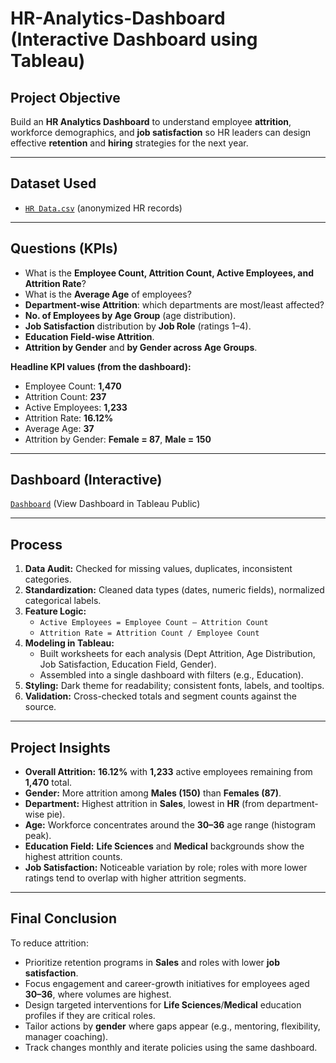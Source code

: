 # HR-Analytics-Dashboard (Interactive Dashboard using Tableau)

## Project Objective
Build an **HR Analytics Dashboard** to understand employee **attrition**, workforce demographics, and **job satisfaction** so HR leaders can design effective **retention** and **hiring** strategies for the next year.

---

## Dataset Used
- [`HR Data.csv`](https://github.com/Apkaur102/Hr-Analytics-Dashboard/blob/main/HR%20Data.xlsx%20-%20HR%20data.csv) (anonymized HR records)  


---

## Questions (KPIs)
- What is the **Employee Count, Attrition Count, Active Employees, and Attrition Rate**?
- What is the **Average Age** of employees?
- **Department-wise Attrition**: which departments are most/least affected?
- **No. of Employees by Age Group** (age distribution).
- **Job Satisfaction** distribution by **Job Role** (ratings 1–4).
- **Education Field-wise Attrition**.
- **Attrition by Gender** and **by Gender across Age Groups**.

**Headline KPI values (from the dashboard):**
- Employee Count: **1,470**
- Attrition Count: **237**
- Active Employees: **1,233**
- Attrition Rate: **16.12%**
- Average Age: **37**
- Attrition by Gender: **Female = 87**, **Male = 150**

---

## Dashboard (Interactive)
[`Dashboard`]([https://github.com/Apkaur102/Hr-Analytics-Dashboard/blob/main/HR%20Data.xlsx%20-%20HR%20data.csv](https://public.tableau.com/shared/C8QG8G3ZH?:display_count=n&:origin=viz_share_link)) (View Dashboard in Tableau Public)  


---

## Process
1. **Data Audit:** Checked for missing values, duplicates, inconsistent categories.
2. **Standardization:** Cleaned data types (dates, numeric fields), normalized categorical labels.
3. **Feature Logic:**
   - `Active Employees = Employee Count – Attrition Count`
   - `Attrition Rate = Attrition Count / Employee Count`
4. **Modeling in Tableau:**
   - Built worksheets for each analysis (Dept Attrition, Age Distribution, Job Satisfaction, Education Field, Gender).
   - Assembled into a single dashboard with filters (e.g., Education).
5. **Styling:** Dark theme for readability; consistent fonts, labels, and tooltips.
6. **Validation:** Cross-checked totals and segment counts against the source.

---

## Project Insights
- **Overall Attrition:** **16.12%** with **1,233** active employees remaining from **1,470** total.
- **Gender:** More attrition among **Males (150)** than **Females (87)**.
- **Department:** Highest attrition in **Sales**, lowest in **HR** (from department-wise pie).
- **Age:** Workforce concentrates around the **30–36** age range (histogram peak).
- **Education Field:** **Life Sciences** and **Medical** backgrounds show the highest attrition counts.
- **Job Satisfaction:** Noticeable variation by role; roles with more lower ratings tend to overlap with higher attrition segments.

---

## Final Conclusion
To reduce attrition:
- Prioritize retention programs in **Sales** and roles with lower **job satisfaction**.
- Focus engagement and career-growth initiatives for employees aged **30–36**, where volumes are highest.
- Design targeted interventions for **Life Sciences**/**Medical** education profiles if they are critical roles.
- Tailor actions by **gender** where gaps appear (e.g., mentoring, flexibility, manager coaching).
- Track changes monthly and iterate policies using the same dashboard.




